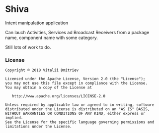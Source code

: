 # Shiva
Intent manipulation application

Can lauch Activities, Services ad Broadcast Receivers from a package name, component name with some category.

Still lots of work to do.

### License

 ```
 Copyright © 2018 Vitalii Dmitriev
 
 Licensed under the Apache License, Version 2.0 (the "License");
 you may not use this file except in compliance with the License.
 You may obtain a copy of the License at
 
    http://www.apache.org/licenses/LICENSE-2.0
 
 Unless required by applicable law or agreed to in writing, software
 distributed under the License is distributed on an "AS IS" BASIS,
 WITHOUT WARRANTIES OR CONDITIONS OF ANY KIND, either express or implied.
 See the License for the specific language governing permissions and
 limitations under the License.
 ```
